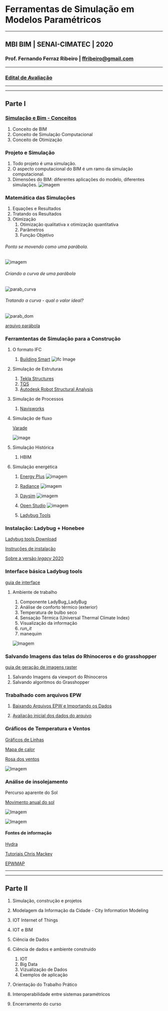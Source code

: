 # Ferramentas de Simulação em Modelos Paramétricos

_______

## MBI BIM | SENAI-CIMATEC | 2020

### Prof. Fernando Ferraz Ribeiro | ffribeiro@gmail.com

_______

### [Edital de Avaliação](./edital/readme.md)

_______
_______

## Parte I


### [Simulação e Bim - Conceitos](./Conceitos/readme.md)

1. Conceito de BIM
1. Conceito de Simulação Computacional
1. Conceito de Otimização

### Projeto e Simulação

1. Todo projeto é uma simulação.
1. O aspecto computacional do BIM é um ramo da simulação computacional.
1. Dimensões do BIM: diferentes aplicações do modelo, diferentes simulações.
![imagem](https://s3-eu-west-1.amazonaws.com/drawbotics-blog/2018/10/BIM3.jpg)

### Matemática das Simulações

1. Equações e Resultados
1. Tratando os Resultados
1. Otimização
    1. Otimização qualitativa x otimização quantitativa
    1. Parâmetros
    1. Função Objetivo

###### Ponto se movendo como uma parábola.
![imagem](./imagens/Modelo_computacional_parabola_ponto.png)

###### Criando a curva de uma parábola
![parab_curva](imagens/Modelo_computacional_parabola_curva.png)

###### Tratando a curva - qual o valor ideal? 

![parab_dom](imagens/Modelo_computacional_dominio.png)

[arquivo parábola](./Arquivos/Arquivos_Parte_I/Funcao_objetivo_v2.gh)

### Ferramtentas de Simulação para a Construção

1. O formato IFC

    1. [Building Smart](https://www.buildingsmart.org/)
    ![ifc Image](https://standards.buildingsmart.org/IFC/DEV/IFC4_2/FINAL/HTML/img/IFC4_layered_architecture.png)

1. Simulação de Estruturas

    1. [Tekla Structures](https://www.tekla.com/br/produtos/tekla-structures)
    1. [TQS](http://www.tqs.com.br/)
    1. [Autodesk Robot Structural Analysis](https://www.autodesk.com/products/robot-structural-analysis/overview)

1. Simulação de Processos

    1. [Navisworks](https://www.autodesk.com.br/products/navisworks/overview)

1. Simulação de fluxo

    [Varade](http://www.vadere.org)

    ![image](http://www.vadere.org/wp-content/uploads/2016/12/Bottleneck01-768x416.png)

1. Simulação Histórica
    1. HBIM

1. Simulação energética
    1. [Energy Plus](https://energyplus.net/)
    ![imagem](https://energyplus.net/sites/all/modules/custom/nrel_custom/images/quickstart_3.png)

    1. [Radiance](https://www.radiance-online.org/)
    ![imagem](https://www.radiance-online.org/copy_of_NYT_sunrise.jpg)

    1. [Daysim](http://daysim.ning.com/)
    ![imagem](http://web.mit.edu/SustainableDesignLab/projects/Daysim/DAYSIM_Flowchart_radfiles2daysim.jpg)

    1. [Open Studio](https://www.openstudio.net/)
    ![imagem](http://nrel.github.io/OpenStudio-user-documentation/img/os_interface/overview.png)

    1. [Ladybug Tools](https://www.ladybug.tools)
   
    

### Instalação: Ladybug + Honebee


[Ladybug tools Download](https://www.food4rhino.com/app/ladybug-tools)


[Instruções de instalação](https://github.com/mostaphaRoudsari/ladybug/wiki/Installation-Instructions)

[Sobre a versão *legacy* 2020](https://discourse.ladybug.tools/t/legacy-ladybug-0-0-69-honeybee-0-0-66-and-honeybee-0-0-06-release/10280)


### Interface básica Ladybug tools

[guia de interface](./interface_basica/interface_basica.md)

1. Ambiente de trabalho
    1. Componente LadyBug_LadyBug
    1. Análise de conforto térmico (exterior)
    1. Temperatura de bulbo seco
    1. Sensação Térmica (Universal Thermal Climate Index)
    1. Visualização da informação
    1. *run_it*
    1. manequim
   
    ![Imagem](.\imagens\LadyBug_00.png)

### Salvando Imagens das telas do Rhinoceros e do grasshopper

[guia de geração de imagens raster](./print_view/print_de_viewport.md)
1. Salvando Imagens da viewport do Rhinoceros
2. Salvando algoritmos do Grasshopper

### Trabalhado com arquivos EPW


1. [Baixando Arquivos EPW e Importando os Dados](./epw_arq/ladybug_epw.md)

2. [Avaliação inicial dos dados do arquivo](./epw_arq/epw_avaliando.md)


### Gráficos de Temperatura e Ventos

[Gráficos de Linhas](./graficos_temp_um_vent/Grafico_de_linhas.md)

[Mapa de calor](./graficos_temp_um_vent/heatmap.md)

[Rosa dos ventos](./graficos_temp_um_vent/Rosa_dos_ventos.md)

![Imagem](.\imagens\LadyBug_01.png)

### Análise de insolejamento

Percurso aparente do Sol

[Movimento anual do sol](http://www.if.ufrgs.br/fis02001/aulas/aula_movsol.htm)

![Imagem](.\imagens\LadyBug_02.png)

![Imagem](.\imagens\LadyBug_03.png)

#### Fontes de informação

[Hydra](https://hydrashare.github.io/hydra/)

[Tutoriais Chris Mackey](https://www.youtube.com/playlist?list=PLruLh1AdY-Sho45_D4BV1HKcIz7oVmZ8v)

[EPWMAP](https://www.ladybug.tools/epwmap/)

_______
_______

## Parte II

1. Simulação, construção e projetos

1. Modelagem da Informação da Cidade - City Information Modeling

1. IOT Internet of Things

1. IOT e BIM

1. Ciência de Dados

1. Ciência de dados e ambiente construido

    1. IOT
    1. Big Data
    1. Vizualização de Dados
    1. Exemplos de aplicação

1. Orientação do Trabalho Prático

1. Interoperabilidade entre sistemas paramétricos

1. Encerramento do curso
